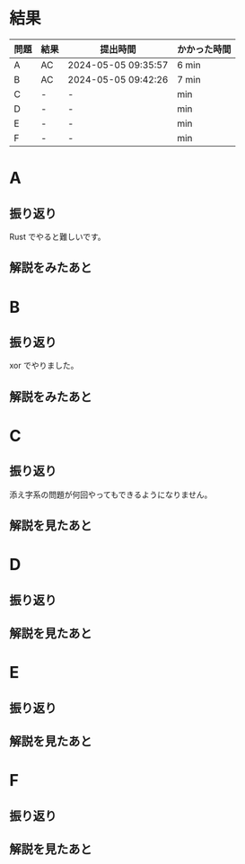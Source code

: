 # 結果

| 問題 | 結果 | 提出時間            | かかった時間 |
|------|------|---------------------|--------------|
| A    | AC   | 2024-05-05 09:35:57 | 6 min        |
| B    | AC   | 2024-05-05 09:42:26 | 7 min        |
| C    | -    | -                   |     min      |
| D    | -    | -                   |     min      |
| E    | -    | -                   |     min      |
| F    | -    | -                   |     min      |

# A

## 振り返り

Rust でやると難しいです。

## 解説をみたあと

# B

## 振り返り

xor でやりました。

## 解説をみたあと

# C

## 振り返り

添え字系の問題が何回やってもできるようになりません。

## 解説を見たあと

# D

## 振り返り

## 解説を見たあと

# E

## 振り返り

## 解説を見たあと

# F

## 振り返り

## 解説を見たあと
